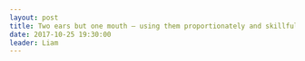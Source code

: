 ```yaml
---
layout: post
title: Two ears but one mouth – using them proportionately and skillfully
date: 2017-10-25 19:30:00
leader: Liam 
---
```

